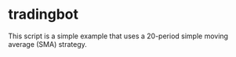 # tradingbot
This script is a simple example that uses a 20-period simple moving average (SMA) strategy. 
